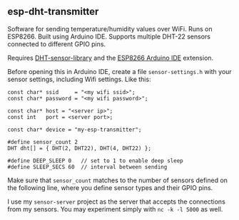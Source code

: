 ## esp-dht-transmitter

Software for sending temperature/humidity values over WiFi. Runs on 
ESP8266. Built using Arduino IDE. Supports multiple DHT-22 sensors connected to
different GPIO pins.

Requires [DHT-sensor-library](https://github.com/adafruit/DHT-sensor-library)
and the [ESP8266 Arduino IDE](https://github.com/esp8266/Arduino) extension.

Before opening this in Arduino IDE, create a file `sensor-settings.h` with 
your sensor settings, including Wifi settings. Like this:

```
const char* ssid     = "<my wifi ssid>";
const char* password = "<my wifi password>";

const char* host = "<server ip>";
const int   port = <server port>;

const char* device = "my-esp-transmitter";

#define sensor_count 2
DHT dht[] = { DHT(2, DHT22), DHT(4, DHT22) };

#define DEEP_SLEEP 0   // set to 1 to enable deep sleep
#define SLEEP_SECS 60  // interval between sending
```

Make sure that `sensor_count` matches to the number of sensors defined on the following line, where you define
sensor types and their GPIO pins.

I use my `sensor-server` project as the server that accepts the connections
from my sensors. You may experiment simply with `nc -k -l 5000` as well.
